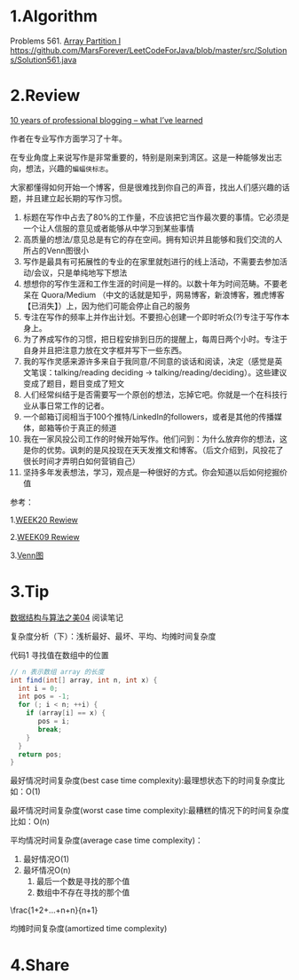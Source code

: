 # 1.Algorithm

Problems 561. [Array Partition I](https://leetcode.com/problems/array-partition-i/submissions/)
https://github.com/MarsForever/LeetCodeForJava/blob/master/src/Solutions/Solution561.java

# 2.Review

[10 years of professional blogging – what I’ve learned](https://andrewchen.co/professional-blogging/)

作者在专业写作方面学习了十年。

在专业角度上来说写作是非常重要的，特别是刚来到湾区。这是一种能够发出志向，想法，兴趣的`蝙蝠侠标志`。

大家都懂得如何开始一个博客，但是很难找到你自己的声音，找出人们感兴趣的话题，并且建立起长期的写作习惯。

1. 标题在写作中占去了80%的工作量，不应该把它当作最次要的事情。它必须是一个让人信服的意见或者能够从中学习到某些事情
2. 高质量的想法/意见总是有它的存在空间。拥有知识并且能够和我们交流的人所占的Venn图很小
3. 写作是最具有可拓展性的专业的在家里就剋进行的线上活动，不需要去参加活动/会议，只是单纯地写下想法
4. 想想你的写作生涯和工作生涯的时间是一样的。以数十年为时间范畴。不要老呆在 Quora/Medium （中文的话就是知乎，网易博客，新浪博客，雅虎博客【已消失】）上，因为他们可能会停止自己的服务
5. 专注在写作的频率上并作出计划。不要担心创建一个即时听众(?)专注于写作本身上。
6. 为了养成写作的习惯，把日程安排到日历的提醒上，每周日两个小时。专注于自身并且把注意力放在文字框并写下一些东西。
7. 我的写作灵感来源许多来自于我同意/不同意的谈话和阅读，决定（感觉是英文笔误：talking/reading deciding -> talking/reading/deciding）。这些建议变成了题目，题目变成了短文
8. 人们经常纠结于是否需要写一个原创的想法，忘掉它吧。你就是一个在科技行业从事日常工作的记者。
9. 一个邮箱订阅相当于100个推特/LinkedIn的followers，或者是其他的传播媒体，邮箱等价于真正的频道
10. 我在一家风投公司工作的时候开始写作。他们问到：为什么放弃你的想法，这是你的优势。讽刺的是风投现在天天发推文和博客。（后文介绍到，风投花了很长时间才弄明白如何营销自己）
11. 坚持多年发表想法，学习，观点是一种很好的方式。你会知道以后如何挖掘价值

参考：

1.[WEEK20 Rewiew](https://github.com/MarsForever/MarsForever_ARTS/blob/master/2018-11-09-WEEK20.md#review)

2.[WEEK09 Rewiew]()

3.[Venn图](https://www.wikiwand.com/en/Venn_diagram)



# 3.Tip

[数据结构与算法之美04](https://time.geekbang.org/column/article/40447) 阅读笔记

复杂度分析（下）：浅析最好、最坏、平均、均摊时间复杂度

代码1 寻找值在数组中的位置

```java
// n 表示数组 array 的长度
int find(int[] array, int n, int x) {
  int i = 0;
  int pos = -1;
  for (; i < n; ++i) {
    if (array[i] == x) {
       pos = i;
       break;
    }
  }
  return pos;
}
```

最好情况时间复杂度(best case time complexity):最理想状态下的时间复杂度比如：O(1)

最坏情况时间复杂度(worst case time complexity):最糟糕的情况下的时间复杂度比如：O(n)

平均情况时间复杂度(average case time complexity)：

1. 最好情况O(1)
2. 最坏情况O(n) 
   1. 最后一个数是寻找的那个值
   2. 数组中不存在寻找的那个值

\frac{1+2+...+n+n}{n+1}



均摊时间复杂度(amortized time complexity)


# 4.Share